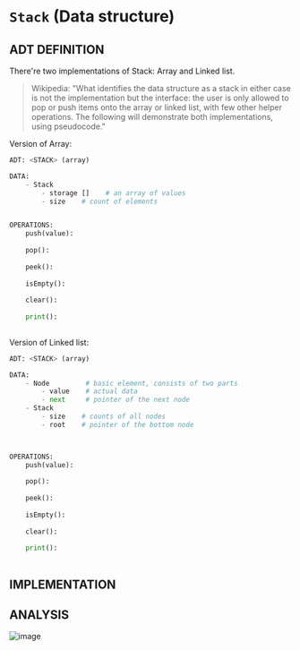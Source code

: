 # `Stack` (Data structure)

## ADT DEFINITION

There're two implementations of Stack: Array and Linked list. 
> Wikipedia: "What identifies the data structure as a stack in either case is not the implementation but the interface: the user is only allowed to pop or push items onto the array or linked list, with few other helper operations. The following will demonstrate both implementations, using pseudocode."

Version of Array:
```py
ADT: <STACK> (array)

DATA:
    - Stack
        - storage []    # an array of values
        - size    # count of elements


OPERATIONS:
    push(value):
    
    pop():
    
    peek():
    
    isEmpty():
    
    clear():
    
    print():
    
```

Version of Linked list:
```py
ADT: <STACK> (array)

DATA:
    - Node         # basic element, consists of two parts
        - value    # actual data
        - next     # pointer of the next node
    - Stack
        - size    # counts of all nodes
        - root    # pointer of the bottom node



OPERATIONS:
    push(value):
    
    pop():
    
    peek():
    
    isEmpty():
    
    clear():
    
    print():
    
```

## IMPLEMENTATION


## ANALYSIS

![image](https://user-images.githubusercontent.com/14041622/48704074-9eb44600-ec30-11e8-8e30-f8cb3ac52220.png)
